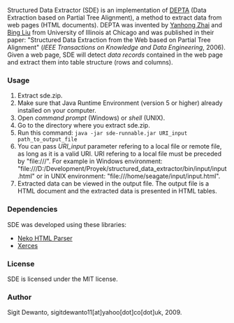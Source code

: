 <p>Structured Data Extractor (SDE) is an implementation of <a href="http://www.cs.uic.edu/~yzhai/paper/www05_depta.pdf">DEPTA</a> (Data Extraction based on Partial Tree Alignment), a method to extract data from web pages (HTML documents). DEPTA was invented by <a href="http://www.cs.uic.edu/~yzhai/">Yanhong Zhai</a> and <a href="http://www.cs.uic.edu/~liub/">Bing Liu</a> from University of Illinois at Chicago and was published in their paper: "Structured Data Extraction from the Web based on Partial Tree Alignment" (<em>IEEE Transactions on Knowledge and Data Engineering</em>, 2006). Given a web page, SDE will detect <em>data records</em> contained in the web page and extract them into table structure (rows and columns).</p>
<h3>Usage</h3>
<p>
<ol>
<li>Extract sde.zip.</li>
<li>Make sure that Java Runtime Environment (version 5 or higher) already installed on your computer.</li>
<li>Open <em>command prompt</em> (Windows) or <em>shell</em> (UNIX).</li>
<li>Go to the directory where you extract sde.zip.</li>
<li>Run this command: <code>java -jar sde-runnable.jar URI_input path_to_output_file</code></li>
<li>You can pass <em>URI_input</em> parameter refering to a local file or remote file, as long as it is a valid URI. URI refering to a local file must be preceded by "file:///". For example in Windows environment: "file:///D:/Development/Proyek/structured_data_extractor/bin/input/input.html" or in UNIX environment: "file:///home/seagate/input/input.html".</li>
<li>Extracted data can be viewed in the output file. The output file is a HTML document and the extracted data is presented in HTML tables.</li>
</ol>
</p>
<h3>Dependencies</h3>
<p>SDE was developed using these libraries:
<ul>
<li><a href="http://nekohtml.sourceforge.net/">Neko HTML Parser</a></li>
<li><a href="http://xerces.apache.org/">Xerces</a></li>
</ul>
</p>
<h3>License</h3>
<p>SDE is licensed under the MIT license.</p>
<h3>Author</h3>
<p>Sigit Dewanto, sigitdewanto11[at]yahoo[dot]co[dot]uk, 2009.</p>